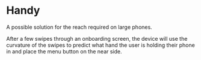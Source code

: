 Handy
=====

A possible solution for the reach required on large phones.

After a few swipes through an onboarding screen, the device will use the curvature of the swipes to predict what hand the user is holding their phone in and place the menu button on the near side.
